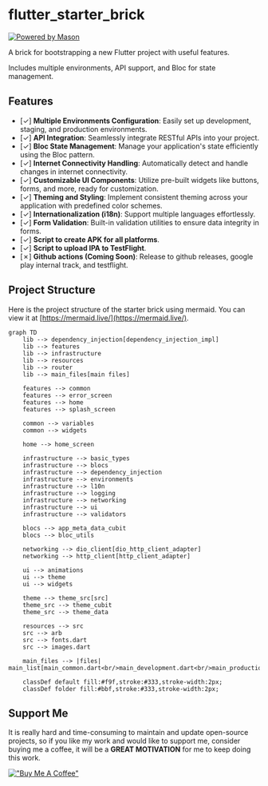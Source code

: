 # flutter_starter_brick

[![Powered by Mason](https://img.shields.io/endpoint?url=https%3A%2F%2Ftinyurl.com%2Fmason-badge)](https://github.com/felangel/mason)

A brick for bootstrapping a new Flutter project with useful features.

Includes multiple environments, API support, and Bloc for state management.

## Features

- [&check;] **Multiple Environments Configuration**: Easily set up development, staging, and production environments.
- [&check;] **API Integration**: Seamlessly integrate RESTful APIs into your project.
- [&check;] **Bloc State Management**: Manage your application's state efficiently using the Bloc pattern.
- [&check;] **Internet Connectivity Handling**: Automatically detect and handle changes in internet connectivity.
- [&check;] **Customizable UI Components**: Utilize pre-built widgets like buttons, forms, and more, ready for customization.
- [&check;] **Theming and Styling**: Implement consistent theming across your application with predefined color schemes.
- [&check;] **Internationalization (i18n)**: Support multiple languages effortlessly.
- [&check;] **Form Validation**: Built-in validation utilities to ensure data integrity in forms.
- [&check;] **Script to create APK for all platforms**.
- [&check;] **Script to upload IPA to TestFlight**.
- [&cross;] **Github actions (Coming Soon)**: Release to github releases, google play internal track, and testflight.

## Project Structure
Here is the project structure of the starter brick using mermaid.
You can view it at [https://mermaid.live/](https://mermaid.live/).
```mermaid
graph TD
    lib --> dependency_injection[dependency_injection_impl]
    lib --> features
    lib --> infrastructure
    lib --> resources
    lib --> router
    lib --> main_files[main files]

    features --> common
    features --> error_screen
    features --> home
    features --> splash_screen

    common --> variables
    common --> widgets

    home --> home_screen

    infrastructure --> basic_types
    infrastructure --> blocs
    infrastructure --> dependency_injection
    infrastructure --> environments
    infrastructure --> l10n
    infrastructure --> logging
    infrastructure --> networking
    infrastructure --> ui
    infrastructure --> validators

    blocs --> app_meta_data_cubit
    blocs --> bloc_utils

    networking --> dio_client[dio_http_client_adapter]
    networking --> http_client[http_client_adapter]

    ui --> animations
    ui --> theme
    ui --> widgets

    theme --> theme_src[src]
    theme_src --> theme_cubit
    theme_src --> theme_data

    resources --> src
    src --> arb
    src --> fonts.dart
    src --> images.dart

    main_files --> |files| main_list[main_common.dart<br/>main_development.dart<br/>main_production.dart<br/>main_staging.dart]

    classDef default fill:#f9f,stroke:#333,stroke-width:2px;
    classDef folder fill:#bbf,stroke:#333,stroke-width:2px;
```

## Support Me

It is really hard and time-consuming to maintain and update open-source projects, so if you like my work and would like to support me, consider buying me a coffee, it will be a **GREAT MOTIVATION** for me to keep doing this work.

[!["Buy Me A Coffee"](https://www.buymeacoffee.com/assets/img/custom_images/orange_img.png)](https://www.buymeacoffee.com/haidarmehsen)

